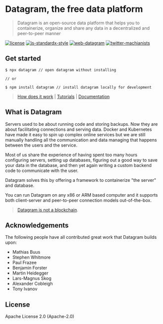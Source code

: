 # Datagram, the free data platform
> Datagram is an open-source data platform that helps you to containerize, organize and share any data in a decentralized and peer-to-peer manner

[![license](https://img.shields.io/badge/license-apache--2.0-brightgreen.svg)](http://standardjs.com) [![js-standardx-style](https://img.shields.io/badge/code%20style-standardx-brightgreen.svg)](http://standardjs.com) [![web-datagram](https://img.shields.io/badge/web-datagramjs.com-blue.svg)](https://datagramjs.com) [![twitter-machianists](https://img.shields.io/badge/twitter-@machianists-blue.svg)](https://twitter.com/machianists)

## Get started

```
$ npx datagram // open datagram without installing

// or

$ npm install datagram // install datagram locally for development
```

> [How does it work](docs/ARCHITECTURE.md) | [Tutorials](docs/TUTORIALS.md) | [Documentation](docs/API.md)



## What is Datagram
Servers used to be about running code and storing backups. Now they are about facilitating connections and serving data. Docker and Kubernetes have made it easy to spin up complex online services but we are still manually handling all the communication and data managing that happens between the users and the service.

Most of us share the experience of having spent too many hours configuring servers, setting up databases, figuring out a good way to save your data in the database, and then yet again writing a custom backend code to communicate with the user.

Datagram solves this by offering a framework to containerize "the server" and database.

You can run Datagram on any x86 or ARM based computer and it supports both client-server and peer-to-peer connection models out-of-the-box.

> [Datagram is not a blockchain](docs/NOT_A_BLOCKCHAIN.md).

## Acknowledgements

The following people have all contributed great work that Datagram builds upon:

- Mathias Buus
- Stephen Whitmore
- Paul Frazee
- Benjamin Forster
- Martin Heidegger
- Lars-Magnus Skog
- Alexander Cobleigh
- Tony Ivanov

## License

Apache License 2.0 (Apache-2.0)
